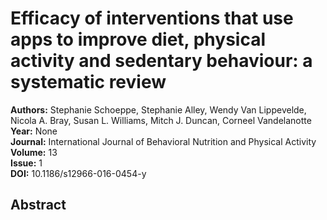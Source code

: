 # Efficacy of interventions that use apps to improve diet, physical activity and sedentary behaviour: a systematic review

**Authors:** Stephanie Schoeppe, Stephanie Alley, Wendy Van Lippevelde, Nicola A. Bray, Susan L. Williams, Mitch J. Duncan, Corneel Vandelanotte  
**Year:** None  
**Journal:** International Journal of Behavioral Nutrition and Physical Activity  
**Volume:** 13  
**Issue:** 1  
**DOI:** 10.1186/s12966-016-0454-y  

## Abstract


